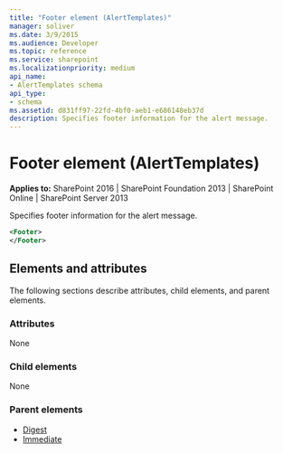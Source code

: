 ```yaml
---
title: "Footer element (AlertTemplates)"
manager: soliver
ms.date: 3/9/2015
ms.audience: Developer
ms.topic: reference
ms.service: sharepoint
ms.localizationpriority: medium
api_name:
- AlertTemplates schema
api_type:
- schema
ms.assetid: d831ff97-22fd-4bf0-aeb1-e686148eb37d
description: Specifies footer information for the alert message.
---
```


# Footer element (AlertTemplates)

**Applies to:** SharePoint 2016 | SharePoint Foundation 2013 | SharePoint Online | SharePoint Server 2013
  
Specifies footer information for the alert message.
  
```XML
<Footer>
</Footer>
```

## Elements and attributes

The following sections describe attributes, child elements, and parent elements.

### Attributes

None
  
### Child elements

None
  
### Parent elements

- [Digest](digest-element-alerttemplates.md)
- [Immediate](immediate-element-alerttemplates.md)
   

